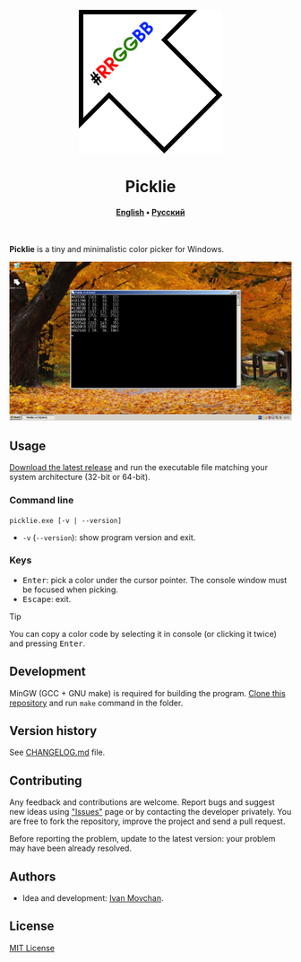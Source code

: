 <div align="center">

![](images/logo.png)

# Picklie

#### [English](README.md) &bull; [Русский](README-RU.md)

</div>

<br>

**Picklie** is a tiny and minimalistic color picker for Windows.

![](images/screenshot.png)

## Usage

[Download the latest release](https://github.com/ivan-movchan/picklie/releases/latest) and run the executable file matching your system architecture (32-bit or 64-bit).

### Command line

`picklie.exe [-v | --version]`

- `-v` (`--version`): show program version and exit.

### Keys

- <kbd>Enter</kbd>: pick a color under the cursor pointer. The console window must be focused when picking.
- <kbd>Escape</kbd>: exit.

> [!TIP]
> You can copy a color code by selecting it in console (or clicking it twice) and pressing <kbd>Enter</kbd>.

## Development

MinGW (GCC + GNU make) is required for building the program. [Clone this repository](https://github.com/ivan-movchan/picklie.git) and run `make` command in the folder.

## Version history

See [CHANGELOG.md](CHANGELOG.md) file.

## Contributing

Any feedback and contributions are welcome. Report bugs and suggest new ideas using ["Issues"](https://github.com/ivan-movchan/picklie/issues) page or by contacting the developer privately. You are free to fork the repository, improve the project and send a pull request.

Before reporting the problem, update to the latest version: your problem may have been already resolved.

## Authors

- Idea and development: [Ivan Movchan](https://github.com/ivan-movchan).

## License

[MIT License](LICENSE)
